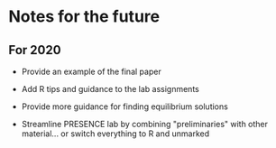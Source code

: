 # Notes for the future

## For 2020

- Provide an example of the final paper

- Add R tips and guidance to the lab assignments

- Provide more guidance for finding equilibrium solutions

- Streamline PRESENCE lab by combining "preliminaries" with other
  material... or switch everything to R and unmarked


